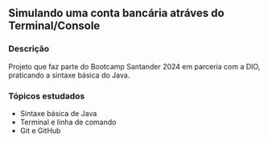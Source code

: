 ## Simulando uma conta bancária atráves do Terminal/Console

### Descrição
Projeto que faz parte do Bootcamp Santander 2024 em parceria com a DIO, praticando a sintaxe básica do Java.

### Tópicos estudados
- Sintaxe básica de Java
- Terminal e linha de comando
- Git e GitHub

